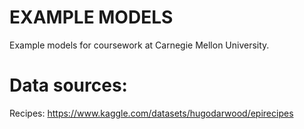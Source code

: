 # EXAMPLE MODELS

Example models for coursework at Carnegie Mellon University.

# Data sources:

Recipes: https://www.kaggle.com/datasets/hugodarwood/epirecipes
